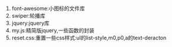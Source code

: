 ###
1. font-awesome:小图标的文件库
2. swiper:轮播库
3. jquery:jquery库
4. my.js:精简版jquery,一些函数的封装
5. reset.css:重置一些css样式:ul的list-style,m0,p0,a的text-deracton